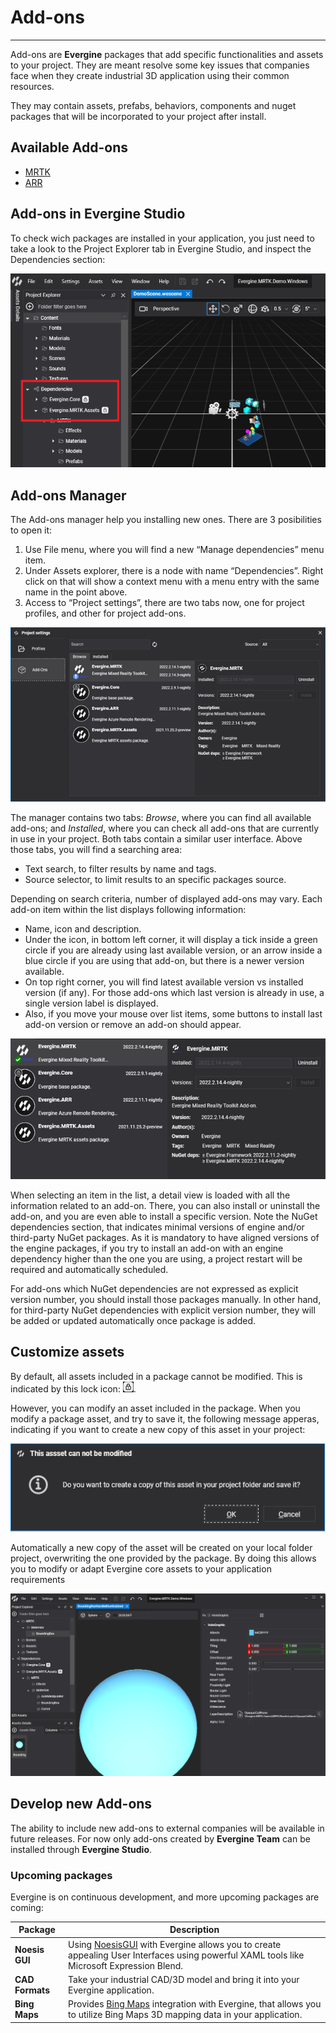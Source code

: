 # Add-ons

---
Add-ons are **Evergine** packages that add specific functionalities and assets to your project. They are meant resolve some key issues that companies face when they create industrial 3D application using their common resources.

They may contain assets, prefabs, behaviors, components and nuget packages that will be incorporated to your project after install.

## Available Add-ons

* [MRTK](mrtk/index.md)
* [ARR](arr/index.md)

## Add-ons in Evergine Studio

To check wich packages are installed in your application, you just need to take a look to the Project Explorer tab in Evergine Studio, and inspect the Dependencies section:

![packages on evergine studio](Images/mrtk_package.png)

## Add-ons Manager

The Add-ons manager help you installing new ones. There are 3 posibilities to open it:

1. Use File menu, where you will find a new “Manage dependencies” menu item.
1. Under Assets explorer, there is a node with name “Dependencies”. Right click on that will show a context menu with a menu entry with the same name in the point above.
1. Access to “Project settings”, there are two tabs now, one for project profiles, and other for project add-ons.

![Graphics](images/ui.png)

The manager contains two tabs: _Browse_, where you can find all available add-ons; and _Installed_, where you can check all add-ons that are currently in use in your project. Both tabs contain a similar user interface. Above those tabs, you will find a searching area:

* Text search, to filter results by name and tags.
* Source selector, to limit results to an specific packages source.

Depending on search criteria, number of displayed add-ons may vary. Each add-on item within the list displays following information:

* Name, icon and description.
* Under the icon, in bottom left corner, it will display a tick inside a green circle if you are already using last available version, or an arrow inside a blue circle if you are using that add-on, but there is a newer version available.
* On top right corner, you will find latest available version vs installed version (if any). For those add-ons which last version is already in use, a single version label is displayed.
* Also, if you move your mouse over list items, some buttons to install last add-on version or remove an add-on should appear.

![Graphics](images/packageinfo.png)

When selecting an item in the list, a detail view is loaded with all the information related to an add-on. There, you can also install or uninstall the add-on, and you are even able to install a specific version. Note the NuGet dependencies section, that indicates minimal versions of engine and/or third-party NuGet packages. As it is mandatory to have aligned versions of the engine packages, if you try to install an add-on with an engine dependency higher than the one you are using, a project restart will be required and automatically scheduled.

For add-ons which NuGet dependencies are not expressed as explicit version number, you should install those packages manually. In other hand, for third-party NuGet dependencies with explicit version number, they will be added or updated automatically once package is added.

## Customize assets

By default, all assets included in a package cannot be modified. This is indicated by this lock icon: ![lock icon](Images/locked_icon.png).

However, you can modify an asset included in the package. When you modify a package asset, and try to save it, the following message apperas, indicating if you want to create a new copy of this asset in your project:

![confirm](Images/package_locked_save.png)

Automatically a new copy of the asset will be created on your local folder project, overwriting the one provided by the package. By doing this allows you to modify or adapt Evergine core assets to your application requirements

![Asset customization](Images/asset_edit.png)

## Develop new Add-ons

The ability to include new add-ons to external companies will be available in future releases. For now only add-ons created by **Evergine Team** can be installed through **Evergine Studio**.

### Upcoming packages

Evergine is on continuous development, and more upcoming packages are coming:

| Package | Description |
| --- | --- |
| **Noesis GUI** | Using [NoesisGUI](https://www.noesisengine.com/) with Evergine allows you to create appealing User Interfaces using powerful XAML tools like Microsoft Expression Blend. |
| **CAD Formats** | Take your industrial CAD/3D model and bring it into your Evergine application. |
| **Bing Maps** | Provides [Bing Maps](https://www.bingmapsportal.com/) integration with Evergine, that allows you to utilize Bing Maps 3D mapping data in your application. |
